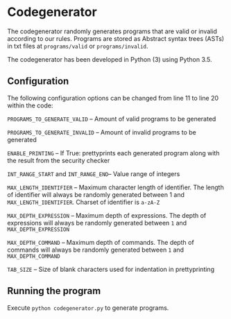 # Codegenerator

The codegenerator randomly generates programs that are valid or invalid according to our rules. Programs are stored as Abstract syntax trees (ASTs) in txt files at `programs/valid` or `programs/invalid`.

The codegenerator has been developed in Python (3) using Python 3.5.

## Configuration

The following configuration options can be changed from line 11 to line 20 within the code: 

`PROGRAMS_TO_GENERATE_VALID` – Amount of valid programs to be generated

`PROGRAMS_TO_GENERATE_INVALID` – Amount of invalid programs to be generated

`ENABLE_PRINTING` – If True: prettyprints each generated program along with the result from the security checker

`INT_RANGE_START` and `INT_RANGE_END`– Value range of integers

`MAX_LENGTH_IDENTIFIER` – Maximum character length of identifier. The length of identifier will always be randomly generated between 1 and `MAX_LENGTH_IDENTIFIER`. Charset of identifier is `a-zA-Z`

`MAX_DEPTH_EXPRESSION` – Maximum depth of expressions. The depth of expressions will always be randomly generated between `1` and `MAX_DEPTH_EXPRESSION`

`MAX_DEPTH_COMMAND` – Maximum depth of commands. The depth of commands will always be randomly generated between `1` and `MAX_DEPTH_COMMAND`

`TAB_SIZE` – Size of blank characters used for indentation in prettyprinting

## Running the program

Execute `python codegenerator.py` to generate programs.